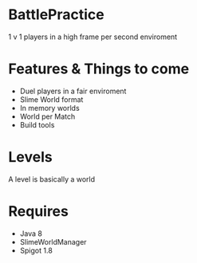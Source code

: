 # BattlePractice
1 v 1 players  in a high frame per second enviroment

# Features & Things to come
* Duel players in a fair enviroment
* Slime World format
* In memory worlds
* World per Match
* Build tools

# Levels
A level is basically a world

# Requires
* Java 8
* SlimeWorldManager
* Spigot 1.8

